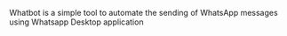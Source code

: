 Whatbot is a simple tool to automate the sending of WhatsApp messages using Whatsapp Desktop application 
